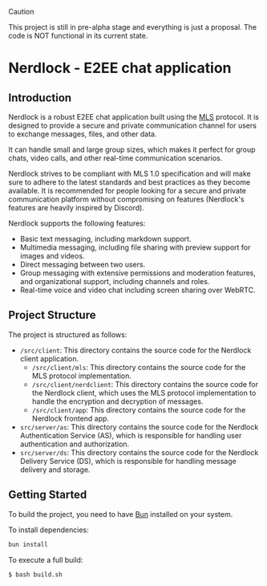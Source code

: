 > [!CAUTION]
> This project is still in pre-alpha stage and everything is just a proposal. The code is NOT functional in its current state.

# Nerdlock - E2EE chat application

## Introduction

Nerdlock is a robust E2EE chat application built using the [MLS](https://messaginglayersecurity.rocks/) protocol. It is designed to provide a secure and private communication channel for users to exchange messages, files, and other data.

It can handle small and large group sizes, which makes it perfect for group chats, video calls, and other real-time communication scenarios.

Nerdlock strives to be compliant with MLS 1.0 specification and will make sure to adhere to the latest standards and best practices as they become available. It is recommended for people looking for a secure and private communication platform without compromising on features (Nerdlock's features are heavily inspired by Discord).

Nerdlock supports the following features:
* Basic text messaging, including markdown support.
* Multimedia messaging, including file sharing with preview support for images and videos.
* Direct messaging between two users.
* Group messaging with extensive permissions and moderation features, and organizational support, including channels and roles.
* Real-time voice and video chat including screen sharing over WebRTC.

## Project Structure

The project is structured as follows:
* `/src/client`: This directory contains the source code for the Nerdlock client application.
  * `/src/client/mls`: This directory contains the source code for the MLS protocol implementation.
  * `/src/client/nerdclient`: This directory contains the source code for the Nerdlock client, which uses the MLS protocol implementation to handle the encryption and decryption of messages.
  * `/src/client/app`: This directory contains the source code for the Nerdlock frontend app.
* `src/server/as`: This directory contains the source code for the Nerdlock Authentication Service (AS), which is responsible for handling user authentication and authorization.
* `src/server/ds`: This directory contains the source code for the Nerdlock Delivery Service (DS), which is responsible for handling message delivery and storage.

## Getting Started

To build the project, you need to have [Bun](https://bun.sh) installed on your system.

To install dependencies:

```bash
bun install
```

To execute a full build:

```bash
$ bash build.sh
```